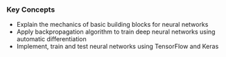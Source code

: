 ### Key Concepts
- Explain the mechanics of basic building blocks for neural networks
- Apply backpropagation algorithm to train deep neural networks using automatic differentiation
- Implement, train and test neural networks using TensorFlow and Keras
